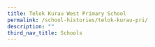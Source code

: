```yaml
---
title: Telok Kurau West Primary School
permalink: /school-histories/telok-kurau-pri/
description: ""
third_nav_title: Schools
---
```



